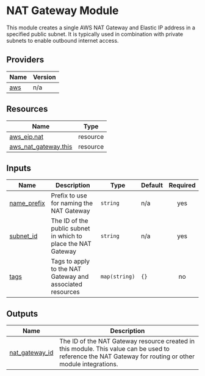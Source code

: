 # NAT Gateway Module

This module creates a single AWS NAT Gateway and Elastic IP address in a specified public subnet. It is typically used in combination with private subnets to enable outbound internet access.

<!-- BEGIN_TF_DOCS -->


## Providers

| Name | Version |
|------|---------|
| <a name="provider_aws"></a> [aws](#provider\_aws) | n/a |

## Resources

| Name | Type |
|------|------|
| [aws_eip.nat](https://registry.terraform.io/providers/hashicorp/aws/latest/docs/resources/eip) | resource |
| [aws_nat_gateway.this](https://registry.terraform.io/providers/hashicorp/aws/latest/docs/resources/nat_gateway) | resource |

## Inputs

| Name | Description | Type | Default | Required |
|------|-------------|------|---------|:--------:|
| <a name="input_name_prefix"></a> [name\_prefix](#input\_name\_prefix) | Prefix to use for naming the NAT Gateway | `string` | n/a | yes |
| <a name="input_subnet_id"></a> [subnet\_id](#input\_subnet\_id) | The ID of the public subnet in which to place the NAT Gateway | `string` | n/a | yes |
| <a name="input_tags"></a> [tags](#input\_tags) | Tags to apply to the NAT Gateway and associated resources | `map(string)` | `{}` | no |

## Outputs

| Name | Description |
|------|-------------|
| <a name="output_nat_gateway_id"></a> [nat\_gateway\_id](#output\_nat\_gateway\_id) | The ID of the NAT Gateway resource created in this module. This value can be used to reference the NAT Gateway for routing or other module integrations. |
<!-- END_TF_DOCS -->
